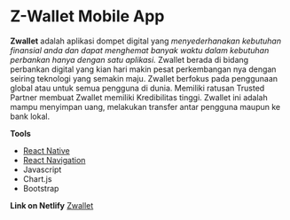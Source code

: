 
# Z-Wallet Mobile App 


**Zwallet** adalah aplikasi dompet digital yang *menyederhanakan kebutuhan finansial anda dan dapat menghemat banyak waktu dalam kebutuhan perbankan hanya dengan satu aplikasi.* Zwallet berada di bidang perbankan digital yang kian hari makin pesat perkembangan nya dengan seiring teknologi yang semakin maju. Zwallet berfokus pada penggunaan global atau untuk semua pengguna di dunia. Memiliki ratusan Trusted Partner membuat Zwallet memiliki Kredibilitas tinggi. Zwallet ini adalah mampu menyimpan uang, melakukan transfer antar pengguna maupun ke bank lokal.

**Tools**
- [React Native](https://reactnative.dev/)
- [React Navigation](https://reactnavigation.org/)
- Javascript
- Chart.js
- Bootstrap

**Link on Netlify**
[Zwallet](zwallet-mkhoirulwafa.netlify.app)
